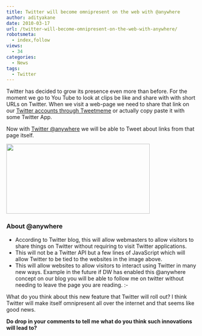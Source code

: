 ```yaml
---
title: Twitter will become omnipresent on the web with @anywhere
author: adityakane
date: 2010-03-17
url: /twitter-will-become-omnipresent-on-the-web-with-anywhere/
robotsmeta:
  - index,follow
views:
  - 34
categories:
  - News
tags:
  - Twitter
---
```

Twitter has decided to grow its presence even more than before. For the moment we go to You Tube to look at clips be like and share with with short URLs on Twitter. When we visit a web-page we need to share that link on our [Twitter accounts through Tweetmeme][1] or actually copy paste it with some Twitter App.

Now with <a href="http://blog.twitter.com/2010/03/anywhere.html" onclick="_gaq.push(['_trackEvent', 'outbound-article', 'http://blog.twitter.com/2010/03/anywhere.html', 'Twitter @anywhere']);" >Twitter @anywhere</a> we will be able to Tweet about links from that page itself.

<a rel="attachment wp-att-21979" href="http://devilsworkshop.org/twitter-will-become-omnipresent-on-the-web-with-anywhere/twitter_anywhere/"><img class="alignnone size-full wp-image-21979" title="Twitter_anywhere" src="http://cdn.devilsworkshop.org/files/2010/03/Twitter_anywhere.png" alt="" width="378" height="184" /></a>

### **About @anywhere**

  * According to Twitter blog, this will allow webmasters to allow visitors to share things on Twitter without requiring to visit Twitter applications.
  * This will not be a Twitter API but a few lines of JavaScript which will allow Twitter to be tied to the websites in the image above.
  * This will allow websites to allow visitors to interact using Twitter in many new ways. Example in the future if DW has enabled this @anywhere concept on our blog you will be able to follow me on twitter without needing to leave the page you are reading. <img src="http://devilsworkshop.org/wp-includes/images/smilies/simple-smile.png" alt=":-)" class="wp-smiley" style="height: 1em; max-height: 1em;" />

What do you think about this new feature that Twitter will roll out? I think Twitter will make itself omnipresent all over the internet and that seems like good news.

**Do drop in your comments to tell me what do you think such innovations will lead to?**

 [1]: http://devilsworkshop.org/add-tweetmeme-retweet-button-in-your-blogger-blog/ "Twitter accounts through Tweetmeme"
